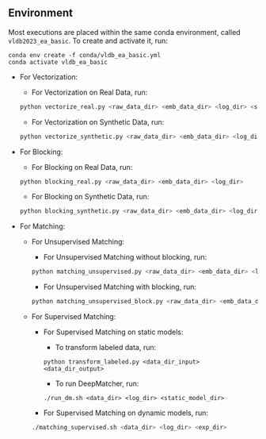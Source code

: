 ## Environment
Most executions are placed within the same conda environment, called `vldb2023_ea_basic`. To create and activate it, run:
```
conda env create -f conda/vldb_ea_basic.yml
conda activate vldb_ea_basic
```

* For Vectorization:
    * For Vectorization on Real Data, run:
    ```sh
    python vectorize_real.py <raw_data_dir> <emb_data_dir> <log_dir> <static_model_dir>
    ```
    * For Vectorization on Synthetic Data, run:
    ```sh
    python vectorize_synthetic.py <raw_data_dir> <emb_data_dir> <log_dir>  <static_model_dir>
    ```

* For Blocking: 
    * For Blocking on Real Data, run:
    ```sh
    python blocking_real.py <raw_data_dir> <emb_data_dir> <log_dir>
    ```
    * For Blocking on Synthetic Data, run:
    ```sh
    python blocking_synthetic.py <raw_data_dir> <emb_data_dir> <log_dir>
    ```

* For Matching:
    * For Unsupervised Matching:
        * For Unsupervised Matching without blocking, run:
        ```sh
        python matching_unsupervised.py <raw_data_dir> <emb_data_dir> <log_dir>
        ```
        * For Unsupervised Matching with blocking, run:
        ```sh
        python matching_unsupervised_block.py <raw_data_dir> <emb_data_dir> <log_dir>
        ```

    * For Supervised Matching:
        * For Supervised Matching on static models:
            * To transform labeled data, run:
            ```
            python transform_labeled.py <data_dir_input> <data_dir_output>
            ```
            * To run DeepMatcher, run:
            ```
            ./run_dm.sh <data_dir> <log_dir> <static_model_dir>
            ```
            
        * For Supervised Matching on dynamic models, run:
        ```sh
        ./matching_supervised.sh <data_dir> <log_dir> <exp_dir>
        ```
